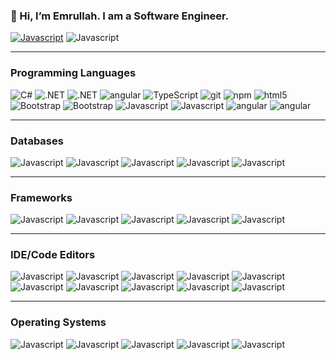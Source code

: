 <h3>👋 Hi, I’m Emrullah. I am a Software Engineer. </h3>
<p>
  <a href="https://www.linkedin.com/in/kodpencerem/"> <img alt="Javascript" src="https://img.shields.io/badge/Linkedin-%230077B5.svg?logo=linkedin&logoColor=white" /></a>
 
 <img alt="Javascript" src="https://img.shields.io/badge/PostgreSQL-316192?style=flat-square&logo=postgresql&logoColor=white" />
</p>
<hr>
<h3>Programming Languages</h3>
  <p>
  <img alt="C#" src="https://img.shields.io/badge/C%23-239120?style=flat-square&logo=c-sharp&logoColor=white" />
  <img alt=".NET" src="https://img.shields.io/badge/.NET-5C2D91?style=flat-square&logo=.net&logoColor=white" />
    <img alt=".NET" src="https://img.shields.io/badge/WebAssembly-654FF0?logo=webassembly&logoColor=fff" />
   <img alt="angular" src="https://img.shields.io/badge/-Angular-DD0031?style=flat-square&logo=angular&logoColor=white" />
    <img alt="TypeScript" src="https://img.shields.io/badge/-TypeScript-007ACC?style=flat-square&logo=typescript&logoColor=white" />
   <img alt="git" src="https://img.shields.io/badge/-Git-F05032?style=flat-square&logo=git&logoColor=white" />
  <img alt="npm" src="https://img.shields.io/badge/-NPM-CB3837?style=flat-square&logo=npm&logoColor=white" />
  <img alt="html5" src="https://img.shields.io/badge/-HTML5-E34F26?style=flat-square&logo=html5&logoColor=white" />
  <img alt="Bootstrap" src="https://img.shields.io/badge/Bootstrap-563D7C?style=flat-square&logo=bootstrap&logoColor=white" />
   <img alt="Bootstrap" src="https://img.shields.io/badge/jQuery-0769AD?style=flat-square&logo=jquery&logoColor=white" />
  <img alt="Javascript" src="https://img.shields.io/badge/JavaScript-F7DF1E?style=flat-square&logo=javascript&logoColor=black" />
  <img alt="Javascript" src="https://img.shields.io/badge/react-%2320232a.svg?style=flat-square&logo=react&logoColor=%2361DAFB" />
  <img alt="angular" src="https://img.shields.io/badge/Go-%2300ADD8.svg?&logo=go&logoColor=white" />
    <img alt="angular" src="https://img.shields.io/badge/Python-3776AB?logo=python&logoColor=fff" />
</p>
<hr>
<h3>Databases</h3> 
<p>
 <img alt="Javascript" src="https://img.shields.io/badge/Microsoft_SQL_Server-CC2927?style=flat-square&logo=microsoft-sql-server&logoColor=white" />
 <img alt="Javascript" src="https://img.shields.io/badge/PostgreSQL-316192?style=flat-square&logo=postgresql&logoColor=white" />
 <img alt="Javascript" src="https://img.shields.io/badge/MongoDB-%234ea94b.svg?style=flat-square&logo=mongodb&logoColor=white" />  
  <img alt="Javascript" src="https://img.shields.io/badge/Oracle-F80000?logo=oracle&logoColor=fff" /> 
  <img alt="Javascript" src="https://img.shields.io/badge/SQLite-%2307405e.svg?logo=sqlite&logoColor=white" /> 
</p>
<hr>
<h3>Frameworks</h3> 
<p>
 <img alt="Javascript" src="https://img.shields.io/badge/.NET-512BD4?logo=dotnet&logoColor=fff" />
 <img alt="Javascript" src="https://img.shields.io/badge/Angular-%23DD0031.svg?logo=angular&logoColor=white" />
 <img alt="Javascript" src="https://img.shields.io/badge/Tailwind%20CSS-%2338B2AC.svg?logo=tailwind-css&logoColor=white" />  
  <img alt="Javascript" src="https://img.shields.io/badge/Vue.js-4FC08D?logo=vuedotjs&logoColor=fff" /> 
  <img alt="Javascript" src="https://img.shields.io/badge/Yarn-2C8EBB?logo=yarn&logoColor=fff" /> 
</p>
<hr>
 <h3>IDE/Code Editors</h3> 
<p>
<img alt="Javascript" src="https://img.shields.io/badge/Visual%20Studio-5C2D91.svg?&logo=visual-studio&logoColor=white" /> 
  <img alt="Javascript" src="https://img.shields.io/badge/Visual%20Studio%20Code-0078d7.svg?logo=visual-studio-code&logoColor=white" /> 
 <img alt="Javascript" src="https://img.shields.io/badge/CodePen-white?&logo=codepen&logoColor=black" />
 <img alt="Javascript" src="https://img.shields.io/badge/Eclipse-FE7A16.svg?logo=Eclipse&logoColor=white" />
 <img alt="Javascript" src="https://img.shields.io/badge/IntelliJIDEA-000000.svg?logo=intellij-idea&logoColor=white" />  
  <img alt="Javascript" src="https://img.shields.io/badge/NetBeans%20IDE-1B6AC6.svg?logo=apache-netbeans-ide&logoColor=white" /> 
  <img alt="Javascript" src="https://img.shields.io/badge/Notepad++-90E59A.svg?&logo=notepad%2b%2b&logoColor=black" /> 
  <img alt="Javascript" src="https://img.shields.io/badge/PyCharm-143?logo=pycharm&logoColor=black&color=black&labelColor=green" /> 
  <img alt="Javascript" src="https://img.shields.io/badge/Python%20IDLE-3776AB?logo=python&logoColor=fff" /> 
  <img alt="Javascript" src="https://img.shields.io/badge/Sublime%20Text-%23575757.svg?logo=sublime-text&logoColor=important" /> 
</p>
<hr>
<h3>Operating Systems</h3> 
<p>
 <img alt="Javascript" src="https://img.shields.io/badge/Kali%20Linux-557C94?logo=kalilinux&logoColor=fff" />
 <img alt="Javascript" src="https://img.shields.io/badge/Linux-FCC624?logo=linux&logoColor=black" />
 <img alt="Javascript" src="https://img.shields.io/badge/Ubuntu-E95420?logo=ubuntu&logoColor=white" />  
  <img alt="Javascript" src="https://img.shields.io/badge/Windows-0078D6?logo=windows&logoColor=white" /> 
  <img alt="Javascript" src="https://img.shields.io/badge/Windows_Server-0078D6?logo=windows" /> 
  
</p>
